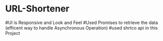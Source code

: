 # URL-Shortener

#UI is Responsive and Look and Feel
#Used Promises to retrieve the data (efficent way to handle Asynchronous Operation)
#used shrtco api in this Project